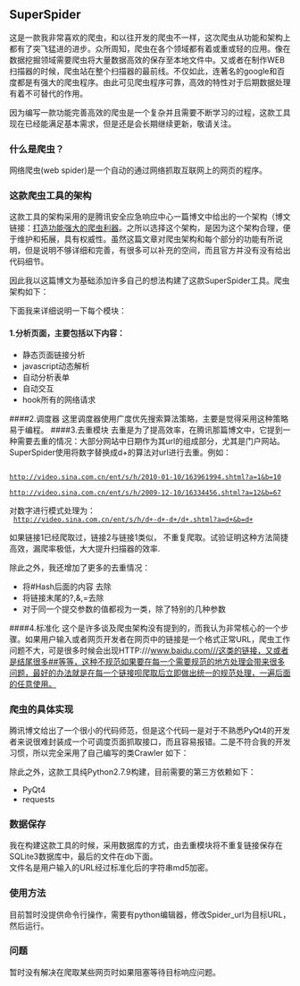 ## SuperSpider

这是一款我非常喜欢的爬虫，和以往开发的爬虫不一样，这次爬虫从功能和架构上都有了突飞猛进的进步。众所周知，爬虫在各个领域都有着或重或轻的应用。像在数据挖掘领域需要爬虫将大量数据高效的保存至本地文件中。又或者在制作WEB扫描器的时候，爬虫站在整个扫描器的最前线。不仅如此，连著名的google和百度都是有强大的爬虫程序。由此可见爬虫程序可靠，高效的特性对于后期数据处理有着不可替代的作用。  

因为编写一款功能完善高效的爬虫是一个复杂并且需要不断学习的过程，这款工具现在已经能满足基本需求，但是还是会长期继续更新，敬请关注。
  
### 什么是爬虫？
网络爬虫(web spider)是一个自动的通过网络抓取互联网上的网页的程序。

### 这款爬虫工具的架构

这款工具的架构采用的是腾讯安全应急响应中心一篇博文中给出的一个架构（博文链接：[打造功能强大的爬虫利器](https://security.tencent.com/index.php/blog/msg/34)。之所以选择这个架构，是因为这个架构合理，便于维护和拓展，具有权威性。虽然这篇文章对爬虫架构和每个部分的功能有所说明，但是说明不够详细和完善，有很多可以补充的空间，而且官方并没有没有给出代码细节。   
  
因此我以这篇博文为基础添加许多自己的想法构建了这款SuperSpider工具。爬虫架构如下：  
  
  
下面我来详细说明一下每个模块：  
#### 1.分析页面，主要包括以下内容：
-  静态页面链接分析
-  javascript动态解析
-  自动分析表单
-  自动交互
-  hook所有的网络请求

####2.调度器
这里调度器使用广度优先搜索算法策略，主要是觉得采用这种策略易于编程。
####3.去重模块
去重是为了提高效率，在腾讯那篇博文中，它提到一种需要去重的情况：大部分网站中日期作为其url的组成部分，尤其是门户网站。SuperSpider使用将数字替换成d+的算法对url进行去重。例如：  
<code>  
http://video.sina.com.cn/ent/s/h/2010-01-10/163961994.shtml?a=1&b=10  
http://video.sina.com.cn/ent/s/h/2009-12-10/16334456.shtml?a=12&b=67
</code>  
  
对数字进行模式处理为：  
<code>
http://video.sina.com.cn/ent/s/h/d+-d+-d+/d+.shtml?a=d+&b=d+
</code> 
  
如果链接1已经爬取过，链接2与链接1类似， 不重复爬取。试验证明这种方法简捷高效，漏爬率极低，大大提升扫描器的效率.  
  
除此之外，我还增加了更多的去重情况：

- 将#Hash后面的内容	去除
- 将链接末尾的?,&,=去除
- 对于同一个提交参数的值都视为一类，除了特别的几种参数

####4.标准化
这个是许多谈及爬虫架构没有提到的，而我认为非常核心的一个步骤。如果用户输入或者网页开发者在网页中的链接是一个格式正常URL，爬虫工作问题不大，可是很多时候会出现HTTP:///www.baidu.com///这类的链接，又或者是结尾很多##等等，这种不规范如果要在每一个需要规范的地方处理会带来很多问题，最好的办法就是在每一个链接呗爬取后立即做出统一的规范处理，一遍后面的任意使用。

### 爬虫的具体实现
腾讯博文给出了一个很小的代码师范，但是这个代码一是对于不熟悉PyQt4的开发者来说很难封装成一个可调度页面抓取接口，而且容易报错。二是不符合我的开发习惯，所以完全采用了自己编写的类Crawler 如下：
  
除此之外，这款工具纯Python2.7.9构建，目前需要的第三方依赖如下：
 
- PyQt4
- requests
  
### 数据保存

我在构建这款工具的时候，采用数据库的方式，由去重模块将不重复链接保存在SQLite3数据库中，最后的文件在db下面。  
文件名是用户输入的URL经过标准化后的字符串md5加密。  
    
### 使用方法  
  
目前暂时没提供命令行操作，需要有python编辑器，修改Spider_url为目标URL，然后运行。

### 问题

暂时没有解决在爬取某些网页时如果阻塞等待目标响应问题。